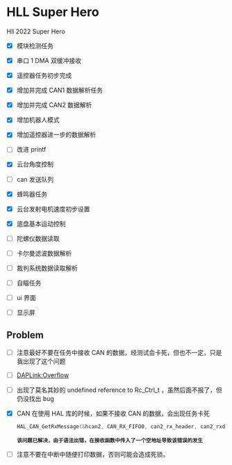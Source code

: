 # HLL Super Hero
Hll 2022 Super Hero 


- [x] 模块检测任务
- [x] 串口 1 DMA 双缓冲接收
- [x] 遥控器任务初步完成
- [x] 增加并完成 CAN1 数据解析任务
- [x] 增加并完成 CAN2 数据解析
- [x] 增加机器人模式
- [x] 增加遥控器进一步的数据解析
- [ ] 改进 printf
- [x] 云台角度控制
- [ ] can 发送队列
- [x] 蜂鸣器任务
- [x] 云台发射电机速度初步设置
- [x] 底盘基本运动控制
- [ ] 陀螺仪数据读取
- [ ] 卡尔曼滤波数据解析
- [ ] 裁判系统数据读取解析
- [ ] 自瞄任务
- [ ] ui 界面
- [ ] 显示屏




## Problem

- [ ] 注意最好不要在任务中接收 CAN 的数据，经测试会卡死，但也不一定，只是我出现了这个问题

- [ ] <DAPLink:Overflow>
- [ ] 出现了莫名其妙的 undefined reference to Rc_Ctrl_t ，虽然后面不报了，但仍没找出 bug

- [x] CAN 在使用 HAL 库的时候，如果不接收 CAN 的数据，会出现任务卡死

  ```c++
  HAL_CAN_GetRxMessage(&hcan2, CAN_RX_FIFO0, can2_rx_header, can2_rxd_data_buffer);
  ```
  **`该问题已解决，由于语法出错，在接收函数中传入了一个空地址导致该错误的发生`**

- [ ] 注意不要在中断中随便打印数据，否则可能会造成死锁。

  



